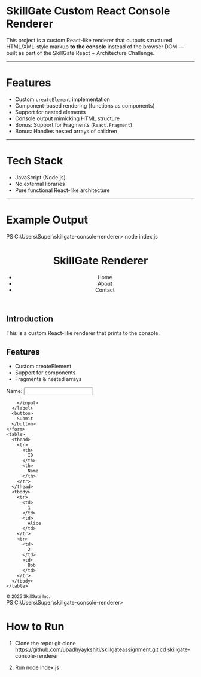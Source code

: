 # SkillGate Custom React Console Renderer

This project is a custom React-like renderer that outputs structured HTML/XML-style markup **to the console** instead of the browser DOM — built as part of the SkillGate React + Architecture Challenge.

---

# Features

- Custom `createElement` implementation
- Component-based rendering (functions as components)
- Support for nested elements
- Console output mimicking HTML structure
- Bonus: Support for Fragments (`React.Fragment`)
- Bonus: Handles nested arrays of children

---

# Tech Stack

- JavaScript (Node.js)
- No external libraries
- Pure functional React-like architecture

---

# Example Output

PS C:\Users\Super\skillgate-console-renderer> node index.js   
>>
<div>
  <header>
    <h1>
      SkillGate Renderer
    </h1>
    <nav>
      <ul>
        <li>
          Home
        </li>
        <li>
          About
        </li>
        <li>
          Contact
        </li>
      </ul>
    </nav>
  </header>
  <main>
    <section>
      <h2>
        Introduction
      </h2>
      <p>
        This is a custom React-like renderer that prints to the console.
      </p>
    </section>
    <section>
      <h2>
        Features
      </h2>
      <ul>
        <li>
          Custom createElement
        </li>
        <li>
          Support for components
        </li>
        <li>
          Fragments & nested arrays
        </li>
      </ul>
    </section>
    <form>
      <label>
        Name:
        <input>

        </input>
      </label>
      <button>
        Submit
      </button>
    </form>
    <table>
      <thead>
        <tr>
          <th>
            ID
          </th>
          <th>
            Name
          </th>
        </tr>
      </thead>
      <tbody>
        <tr>
          <td>
            1
          </td>
          <td>
            Alice
          </td>
        </tr>
        <tr>
          <td>
            2
          </td>
          <td>
            Bob
          </td>
        </tr>
      </tbody>
    </table>
  </main>
  <footer>
    <small>
      © 2025 SkillGate Inc.
    </small>
  </footer>
</div>
PS C:\Users\Super\skillgate-console-renderer>


# How to Run
1. Clone the repo:
git clone https://github.com/upadhyaykshiti/skillgateassignment.git
cd skillgate-console-renderer

2. Run
node index.js